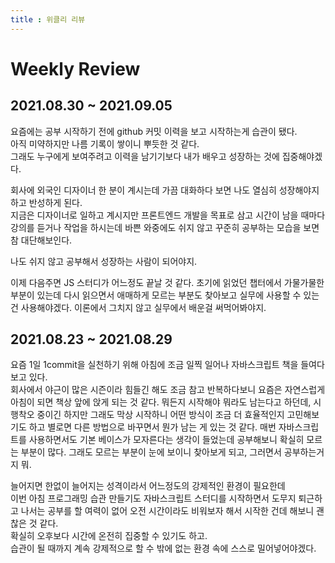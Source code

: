 ```yaml
---
title : 위클리 리뷰
---
```


# Weekly Review


## 2021.08.30  ~ 2021.09.05
요즘에는 공부 시작하기 전에 github 커밋 이력을 보고 시작하는게 습관이 됐다.  
아직 미약하지만 나름 기록이 쌓이니 뿌듯한 것 같다.  
그래도 누구에게 보여주려고 이력을 남기기보다 내가 배우고 성장하는 것에 집중해야겠다.    

회사에 외국인 디자이너 한 분이 계시는데 가끔 대화하다 보면 나도 열심히 성장해야지하고 반성하게 된다.  
지금은 디자이너로 일하고 계시지만 프론트엔드 개발을 목표로 삼고 시간이 남을 때마다 강의를 듣거나 작업을 하시는데 바쁜 와중에도 쉬지 않고 꾸준히 공부하는 모습을 보면 참 대단해보인다.  

나도 쉬지 않고 공부해서 성장하는 사람이 되어야지.  

이제 다음주면 JS 스터디가 어느정도 끝날 것 같다. 
초기에 읽었던 챕터에서 가물가물한 부분이 있는데 다시 읽으면서 애매하게 모르는 부분도 찾아보고 
실무에 사용할 수 있는건 사용해야겠다. 이론에서 그치지 않고 실무에서 배운걸 써먹어봐야지.


## 2021.08.23  ~ 2021.08.29
요즘 1일 1commit을 실천하기 위해 아침에 조금 일찍 일어나 자바스크립트 책을 들여다 보고 있다.   
회사에서 야근이 많은 시즌이라 힘들긴 해도 조금 참고 반복하다보니 요즘은 자연스럽게 아침이 되면 책상 앞에 앉게 되는 것 같다.
뭐든지 시작해야 뭐라도 남는다고 하던데, 시행착오 중이긴 하지만 그래도 막상 시작하니 어떤 방식이 조금 더 효율적인지 고민해보기도 하고 별로면 다른 방법으로 바꾸면서 뭔가 남는 게 있는 것 같다.
매번 자바스크립트를 사용하면서도 기본 베이스가 모자른다는 생각이 들었는데 공부해보니 확실히 모르는 부분이 많다.
그래도 모르는 부분이 눈에 보이니 찾아보게 되고, 그러면서 공부하는거지 뭐.

늘어지면 한없이 늘어지는 성격이라서 어느정도의 강제적인 환경이 필요한데  
이번 아침 프로그래밍 습관 만들기도 자바스크립트 스터디를 시작하면서 도무지 퇴근하고 나서는 공부를 할 여력이 없어 오전 시간이라도 비워보자 해서 시작한 건데 해보니 괜찮은 것 같다.   
확실히 오후보다 시간에 온전히 집중할 수 있기도 하고.   
습관이 될 때까지 계속 강제적으로 할 수 밖에 없는 환경 속에 스스로 밀어넣어야겠다.
